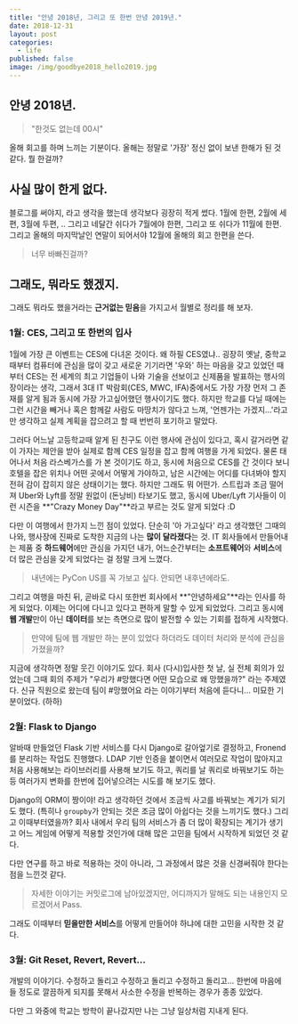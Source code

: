 ```yaml
---
title: "안녕 2018년, 그리고 또 한번 안녕 2019년."
date: 2018-12-31
layout: post
categories:
  - life
published: false
image: /img/goodbye2018_hello2019.jpg
---
```


## 안녕 2018년.

> "한것도 없는데 00시"

올해 회고를 하며 느끼는 기분이다.
올해는 정말로 '가장' 정신 없이 보낸 한해가 된 것 같다. 뭘 한걸까?

## 사실 많이 한게 없다.

블로그를 써야지, 라고 생각을 했는데 생각보다 굉장히 적게 썼다.
1월에 한편, 2월에 세편, 3월에 두편, .. 그리고 네달간 쉬다가 7월에야 한편, 그리고 또 쉬다가 11월에 한편. 그리고 올해의 마지막날인 연말이 되어서야 12월에 올해의 회고 한편을 쓴다.

> 너무 바빠진걸까?

## 그래도, 뭐라도 했겠지.

그래도 뭐라도 했을거라는 **근거없는 믿음**을 가지고서 월별로 정리를 해 보자.

### 1월: CES, 그리고 또 한번의 입사

1월에 가장 큰 이벤트는 CES에 다녀온 것이다. 왜 하필 CES였냐.. 굉장히 옛날, 중학교 때부터 컴퓨터에 관심을 많이 갖고 새로운 기기라면 '우와' 하는 마음을 갖고 있었던 때부터 CES는 전 세계의 최고 기업들이 나와 기술을 선보이고 신제품을 발표하는 행사의 장이라는 생각, 그래서 3대 IT 박람회(CES, MWC, IFA)중에서도 가장 가장 먼저 그 존재를 알게 됨과 동시에 가장 가고싶어했던 행사이기도 했다. 하지만 학교를 다닐 때에는 그런 시간을 빼거나 혹은 함께갈 사람도 마땅치가 않다고 느껴, '언젠가는 가겠지...'라고만 생각하고 실제 계획을 잡으려고 할 때 번번히 포기하고 말았다.

그러다 어느날 고등학교때 알게 된 친구도 이런 행사에 관심이 있다고, 혹시 갈거라면 같이 가자는 제안을 받아 실제로 함께 CES 일정을 잡고 함께 여행을 가게 되었다. 물론 태어나서 처음 라스베가스를 가 본 것이기도 하고, 동시에 처음으로 CES를 간 것이다 보니 호텔을 잡은 위치나 어떤 곳에서 어떻게 가야하고, 남은 시간에는 어디를 다녀봐야 할지 전혀 감이 잡히지 않은 상태이기는 했다. 하지만 그래도 뭐 어떤가. 스트립과 조금 떨어져 Uber와 Lyft를 정말 원없이 (돈낭비) 타보기도 했고, 동시에 Uber/Lyft 기사들이 이런 시즌을 **"Crazy Money Day"**라고 부르는 것도 알게 되었다 :D

다만 이 여행에서 한가지 느낀 점이 있었다. 단순히 '아 가고싶다' 라고 생각했던 그때의 나와, 행사장에 진짜로 도착한 지금의 나는 **많이 달라졌다**는 것. IT 회사들에서 만들어내는 제품 중 **하드웨어**에만 관심을 가지던 내가, 어느순간부터는 **소프트웨어**와 **서비스**에 더 많은 관심을 갖게 되었다는 걸 정말 크게 느꼈다.

> 내년에는 PyCon US를 꼭 가보고 싶다. 안되면 내후년에라도.

그리고 여행을 마친 뒤, 곧바로 다시 또한번 회사에서 **"안녕하세요"**라는 인사를 하게 되었다.
이제는 어디에 다니고 있다고 편하게 말할 수 있게 되었었다. 그리고 동시에 **웹 개발**만이 아닌 **데이터**를 보는 측면으로 많이 발전할 수 있는 기회를 접하게 시작했다.

> 만약에 팀에 웹 개발만 하는 분이 있었다 하더라도 데이터 처리와 분석에 관심을 가졌을까?

지금에 생각하면 정말 웃긴 이야기도 있다. 회사 (다시)입사한 첫 날, 실 전체 회의가 있었는데 그때 회의 주제가 "우리가 #망했다면 어떤 모습으로 왜 망했을까?" 라는 주제였다.
신규 직원으로 왔는데 팀이 #망했어요 라는 이야기부터 처음에 듣다니... 미묘한 기분이었다. (하하)

### 2월: Flask to Django

알바때 만들었던 Flask 기반 서비스를 다시 Django로 갈아엎기로 결정하고, Fronend를 분리하는 작업도 진행했다. LDAP 기반 인증을 붙이면서 여러모로 작업이 많아지고 처음 사용해보는 라이브러리를 사용해 보기도 하고, 쿼리를 날 쿼리로 바꿔보기도 하는 등 여러가지 변화를 한번에 집어넣으려는 시도를 해 보기도 했다.

Django의 ORM이 짱이야! 라고 생각하던 것에서 조금씩 사고를 바꿔보는 계기가 되기도 했다. (특히나 `groupby`가 안되는 것은 조금 많이 아쉽다는 것을 느끼기도 했다.)
그리고 이때부터였을까? 회사 내에서 우리 팀의 서비스가 좀 더 많이 확장되는 계기가 생기고 어느 게임에 어떻게 적용할 것인가에 대해 많은 고민을 팀에서 시작하게 되었던 것 같다.

다만 연구를 하고 바로 적용하는 것이 아니라, 그 과정에서 많은 것을 신경써줘야 한다는 점을 느낀것 같다.

> 자세한 이야기는 커밋로그에 남아있겠지만, 어디까지가 말해도 되는 내용인지 모르겠어서 Pass.

그래도 이때부터 **믿을만한 서비스**를 어떻게 만들어야 하냐에 대한 고민을 시작한 것 같다.

### 3월: Git Reset, Revert, Revert...

개발의 이야기다. 수정하고 돌리고 수정하고 돌리고 수정하고 돌리고... 한번에 마음에 들 정도로 깔끔하게 되지를 못해서 사소한 수정을 반복하는 경우가 종종 있었다.

다만 그 와중에 학교는 방학이 끝나갔지만 나는 그냥 일상처럼 지내게 된다.

